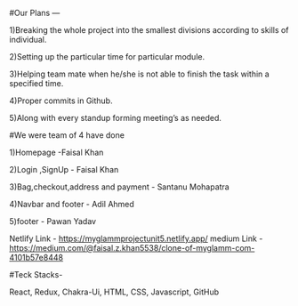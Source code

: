 #Our Plans —

1)Breaking the whole project into the smallest divisions according to skills of individual.

2)Setting up the particular time for particular module.

3)Helping team mate when he/she is not able to finish the task within a specified time.

4)Proper commits in Github.

5)Along with every standup forming meeting’s as needed.

#We were team of 4 have done

1)Homepage -Faisal Khan

2)Login ,SignUp - Faisal Khan

3)Bag,checkout,address and payment - Santanu Mohapatra

4)Navbar and footer - Adil Ahmed

5)footer - Pawan Yadav

Netlify Link - https://myglammprojectunit5.netlify.app/ medium Link - https://medium.com/@faisal.z.khan5538/clone-of-myglamm-com-4101b57e8448

#Teck Stacks-

React, Redux, Chakra-Ui, HTML, CSS, Javascript, GitHub




